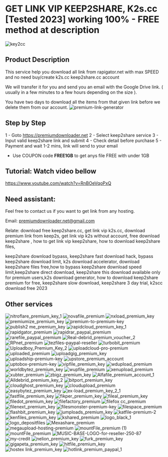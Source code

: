 # GET LINK VIP KEEP2SHARE, K2s.cc [Tested 2023] working 100% - FREE method at description

![key2cc](https://github.com/premiumlinks/getlinkvipk2s/assets/135114766/e72dc4be-96fd-49a7-92bc-9c0bc8164793)

## Product Description
This service help you download all link from rapigator.net with max SPEED and no need buy/create k2s.cc keep2share.cc account

We will transfer it for you and send you an email with the Google Drive link. ( usually in a few minutes to a few hours depending on the size ).

You have two days to download all the items from that given link before we delete them from our account.
![premium-link-generator](https://github.com/premiumlinks/getlinkvipk2s/assets/135114766/71f1dc45-b275-4e7e-99a6-df8f63c2a7b5)

## Step by Step
1 - Goto https://premiumdownloader.net
2 - Select keep2share service
3 - Input valid keep2share link and submit
4 - Check detail before purchase
5 - Payment and wait 1-2 mins, link will send to your email

* Use COUPON code **FREE1GB** to get anys file FREE with under 1GB


## Tutorial: Watch video bellow

https://www.youtube.com/watch?v=RnBOeVqoPxQ

## Need assistant: 

Feel free to contact us if you want to get link from any hosting.

Email: premiumdownloader.net@gmail.com

Relate: download free keep2share.cc, get link vip k2s.cc, download premium link from keep2s, get link vip k2s without account, free download keep2share , how to get link vip keep2share, how to download keep2share files,

keep2share download bypass, keep2share fast download hack, bypass keep2share download limit, k2s download accelerator, download keep2share files free,how to bypass keep2share download speed limit,keep2share direct download, keep2share this download available only for premium users,k2s download generator, how to download keep2share premium for free, keep2share slow download, keep2share 3 day trial, k2scc download free 2023

## Other services

![nitroflare_premium_key_1](https://github.com/premiumlinks/getlinkvipk2s/assets/135114766/629492ed-bcb2-4778-ac86-b841586ca63d)
![novafile_premium](https://github.com/premiumlinks/getlinkvipk2s/assets/135114766/d192e431-4bbf-47e9-a99d-f093f25ab3cd)
![nxload_premium_key](https://github.com/premiumlinks/getlinkvipk2s/assets/135114766/ffade2db-3b8e-4478-8912-05b93c42ebaf)
![premiumize_premium_key](https://github.com/premiumlinks/getlinkvipk2s/assets/135114766/ab642b4d-bafe-455c-ad63-0ae8a4e6dfbf)
![premium-to-premium-key](https://github.com/premiumlinks/getlinkvipk2s/assets/135114766/c598e6c4-27b0-4316-a15f-b2987814359f)
![publish2 me_premium_key](https://github.com/premiumlinks/getlinkvipk2s/assets/135114766/19a6fecd-0de4-48f5-9f71-940bca457e88)
![rapidcloud_premium_key_1](https://github.com/premiumlinks/getlinkvipk2s/assets/135114766/25f17734-e21c-4b65-b906-15d94e08fd73)
![rapidgator_premium](https://github.com/premiumlinks/getlinkvipk2s/assets/135114766/00582daa-4505-4cf1-a5cd-3986c174579b)
![rapidrar_paypal_premium](https://github.com/premiumlinks/getlinkvipk2s/assets/135114766/0a3fd9ba-7961-40ac-bb05-ee3388e954e7)
![rarefile_paypal_premium](https://github.com/premiumlinks/getlinkvipk2s/assets/135114766/421ad0c5-4535-4397-a520-3608728355e7)
![Real-debrid_premium_voucher_2](https://github.com/premiumlinks/getlinkvipk2s/assets/135114766/808fd67f-14e2-4743-8b57-5137e58ef1f7)
![RPnet_premium](https://github.com/premiumlinks/getlinkvipk2s/assets/135114766/cdcdf929-7b53-4e44-b4a8-a333020ad6fa)
![tezfiles-paypal-reseller](https://github.com/premiumlinks/getlinkvipk2s/assets/135114766/a2e2425c-fecf-464e-b176-b62d3c6ce7b4)
![turbobit_premium](https://github.com/premiumlinks/getlinkvipk2s/assets/135114766/aecf4b71-e89c-4278-a6c3-4390549583ba)
![Uploadboy_Premium_Key_2](https://github.com/premiumlinks/getlinkvipk2s/assets/135114766/ceda8f5c-4478-426c-afc0-466ffe86233b)
![uploadcloud-pro-premium](https://github.com/premiumlinks/getlinkvipk2s/assets/135114766/545d498d-ad0b-4c0b-900b-5f2ef7a537da)
![uploaded_premium](https://github.com/premiumlinks/getlinkvipk2s/assets/135114766/a5bfef4d-de58-47ad-a3d5-483def6b7941)
![uploadgig_premium_key](https://github.com/premiumlinks/getlinkvipk2s/assets/135114766/22b7e477-976b-48ed-a5a4-b9cfe9409533)
![uploadship-premium-key](https://github.com/premiumlinks/getlinkvipk2s/assets/135114766/c0ec378e-0afe-48e8-9f19-fc35d03e941d)
![upstore_premium_account](https://github.com/premiumlinks/getlinkvipk2s/assets/135114766/74b93684-f097-4965-966e-48e31a7af33b)
![uptobox-premium-key](https://github.com/premiumlinks/getlinkvipk2s/assets/135114766/673e6a14-9d4c-4eef-a352-c9ed3d2c1041)
![vipfile_premium_key](https://github.com/premiumlinks/getlinkvipk2s/assets/135114766/5908129f-26b6-4ef0-bc63-a38c7b4ea42b)
![wdupload_premium](https://github.com/premiumlinks/getlinkvipk2s/assets/135114766/68a4936a-904d-49e8-9e70-a449fdc5c2f2)
![worldbytez_premium_key](https://github.com/premiumlinks/getlinkvipk2s/assets/135114766/69af0e1e-5b22-46c5-ba49-02835449fafd)
![wupfile_premium](https://github.com/premiumlinks/getlinkvipk2s/assets/135114766/510e8e15-9fb3-40c6-b54c-a6219285c3ef)
![xenupload_premium](https://github.com/premiumlinks/getlinkvipk2s/assets/135114766/c323e4fe-110c-4a76-8bd3-0844ced2c367)
![xubter_premium](https://github.com/premiumlinks/getlinkvipk2s/assets/135114766/5f5a5a09-4fbf-429b-a05a-3d596fd6e9c1)
![zbigz_premium_key](https://github.com/premiumlinks/getlinkvipk2s/assets/135114766/fb18679a-5aa5-42b4-8b8f-bfca04195f65)
![Alfafile_premium_account_1](https://github.com/premiumlinks/getlinkvipk2s/assets/135114766/3bb17edf-b10e-4766-9c64-de8ab8d269df)
![Alldebrid_premium_key_2](https://github.com/premiumlinks/getlinkvipk2s/assets/135114766/0cf39a80-8296-461d-968e-9de177da6e50)
![bitport_premium_key](https://github.com/premiumlinks/getlinkvipk2s/assets/135114766/0dbbc456-38f4-4f9d-9621-806ae1611e07)
![cloudghost_premium_key](https://github.com/premiumlinks/getlinkvipk2s/assets/135114766/04534ffd-e45b-4c8a-b225-4f9965bff417)
![cloudupload_premium](https://github.com/premiumlinks/getlinkvipk2s/assets/135114766/4b00848a-b071-4f95-a669-58d4cfe04fa7)
![easybytez_premium_key](https://github.com/premiumlinks/getlinkvipk2s/assets/135114766/6b3c5291-44f5-46fe-84a9-0042908154a3)
![ex-load_premium_key_2_1](https://github.com/premiumlinks/getlinkvipk2s/assets/135114766/e7206b45-43ee-4476-92ba-4b492af80d21)
![fastfile_premium_key](https://github.com/premiumlinks/getlinkvipk2s/assets/135114766/f3558744-83f6-496f-a06d-a6492370e208)
![fikper_premium_key](https://github.com/premiumlinks/getlinkvipk2s/assets/135114766/93e4085d-4934-44a1-8429-59b4a561cf72)
![fileal_premium_key](https://github.com/premiumlinks/getlinkvipk2s/assets/135114766/a2cdade8-95ad-43b4-8acd-fe7850e0d1af)
![filedot_premium_key](https://github.com/premiumlinks/getlinkvipk2s/assets/135114766/7b33e117-58ce-4bf6-a713-80eed8714e7f)
![filefactory_premium](https://github.com/premiumlinks/getlinkvipk2s/assets/135114766/1d3cc2ba-6184-44db-a415-08e7054cb1d4)
![filefox cc_premium](https://github.com/premiumlinks/getlinkvipk2s/assets/135114766/72750383-e4dd-4199-822a-43f70c457f95)
![filenext_premium_key](https://github.com/premiumlinks/getlinkvipk2s/assets/135114766/0efd21c5-18a4-449a-955e-c14a16e37e98)
![filesmonster-premium-key](https://github.com/premiumlinks/getlinkvipk2s/assets/135114766/9228a292-f2cc-4cc1-9578-9f30842f9b9c)
![filespace_premium](https://github.com/premiumlinks/getlinkvipk2s/assets/135114766/cf2ac28c-7ff0-4485-9ca7-37625ee64323)
![flashbit_premium_key](https://github.com/premiumlinks/getlinkvipk2s/assets/135114766/24a32bcf-f7ab-4879-850e-7609cf6aa485)
![jumploads_premium_key](https://github.com/premiumlinks/getlinkvipk2s/assets/135114766/cadb8c40-bc41-49b7-9040-44fc7c27cc18)
![katfile-premium-2](https://github.com/premiumlinks/getlinkvipk2s/assets/135114766/d925741d-37c9-4466-bef5-f976eba436dd)
![kenfiles_premium_key](https://github.com/premiumlinks/getlinkvipk2s/assets/135114766/6e1437fc-6a49-40ea-9463-4e2cca3feb70)
![kshared_premium](https://github.com/premiumlinks/getlinkvipk2s/assets/135114766/8325bf68-ca6a-4654-988c-71312b7b79c0)
![logo_black_1](https://github.com/premiumlinks/getlinkvipk2s/assets/135114766/847d1100-6a21-4063-8c36-982be7e675d3)
![logo_depositfiles](https://github.com/premiumlinks/getlinkvipk2s/assets/135114766/91829205-dcdc-4534-b642-d172c88e5eb7)
![Mexashare_premium](https://github.com/premiumlinks/getlinkvipk2s/assets/135114766/b42c37b3-83a6-422d-911f-d91c654aa56c)
![megaupload-hosting-premium](https://github.com/premiumlinks/getlinkvipk2s/assets/135114766/5bfe6592-9c5b-4537-b602-578c872c41b5)
![mountFile_premium (1)](https://github.com/premiumlinks/getlinkvipk2s/assets/135114766/7e44f237-9ab2-4fa0-a1cb-0e1df18ba4ef)
![mountFile_premium](https://github.com/premiumlinks/getlinkvipk2s/assets/135114766/192c1cc4-ce4c-492d-86b5-1e74bc7f7ba9)
![MUSIC-BASE-LOGO-for-reseller-250-87](https://github.com/premiumlinks/getlinkvipk2s/assets/135114766/ee6d1e2a-6242-4c50-945d-ce187cbc22d8)
![my-credit](https://github.com/premiumlinks/getlinkvipk2s/assets/135114766/4ebe090b-5fc9-466e-bebe-1cb160ea9fd7)
![nelion_premium_key](https://github.com/premiumlinks/getlinkvipk2s/assets/135114766/eeed1324-b82d-497c-acd9-2af09b285d68)
![furk_premium_key](https://github.com/premiumlinks/getlinkvipk2s/assets/135114766/e398be68-c414-4421-911c-91a3bb5846da)
![gigapeta_premium_key](https://github.com/premiumlinks/getlinkvipk2s/assets/135114766/fa9e6047-c404-47a0-b333-56ee4c2f4d2b)
![hitfile_premium_key](https://github.com/premiumlinks/getlinkvipk2s/assets/135114766/2885de19-e671-455d-9141-4d9935756f3c)
![hostex link_premium_key](https://github.com/premiumlinks/getlinkvipk2s/assets/135114766/6163911f-9225-4515-913a-3925379268a1)
![hotlink_premium_paypal_1](https://github.com/premiumlinks/getlinkvipk2s/assets/135114766/5b8ba73c-e630-47db-8a8e-077f11800a0e)
